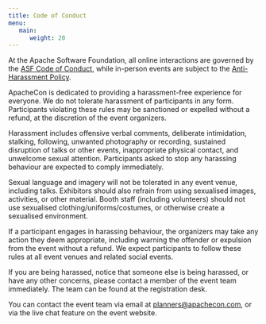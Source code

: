 ```yaml
---
title: Code of Conduct
menu:
   main:
      weight: 20
---
```

At the Apache Software Foundation, all online interactions are governed by the [ASF Code of Conduct](http://apache.org/foundation/policies/conduct.html), while in-person events are subject to the [Anti-Harassment Policy](http://apache.org/foundation/policies/anti-harassment.html).

ApacheCon is dedicated to providing a harassment-free experience for everyone. We do not tolerate harassment of participants in any form. Participants violating these rules may be sanctioned or expelled without a refund, at the discretion of the event organizers.

Harassment includes offensive verbal comments, deliberate intimidation, stalking, following, unwanted photography or recording, sustained disruption of talks or other events, inappropriate physical contact, and unwelcome sexual attention. Participants asked to stop any harassing behaviour are expected to comply immediately.

Sexual language and imagery will not be tolerated in any event venue, including talks. Exhibitors should also refrain from using sexualised images, activities, or other material. Booth staff (including volunteers) should not use sexualised clothing/uniforms/costumes, or otherwise create a sexualised environment.

If a participant engages in harassing behaviour, the organizers may take any action they deem appropriate, including warning the offender or expulsion from the event without a refund. We expect participants to follow these rules at all event venues and related social events.

If you are being harassed, notice that someone else is being harassed, or have any other concerns, please contact a member of the event team immediately. The team can be found at the registration desk.

You can contact the event team via email at [planners@apachecon.com](planners@apachecon.com), or via the live chat feature on the event website.
